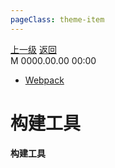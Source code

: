 ```yaml
---
pageClass: theme-item
---
```

<div class="extend-header">
    <div class="info">
        <div class="record">
            <a class="back" href="./">上一级</a>
            <a class="back" href="./">返回</a>
        </div>        
        <div class="mini">
            <span>M 0000.00.00 00:00</span>
        </div>
    </div>
    <div class="content"><div class="links">
<ul class="desc">
<li><a href="undefined">Webpack</a></li>
</ul>
</div></div>
</div>
<div class="content-header">
<h1>构建工具</h1><strong>构建工具</strong>
</div>
<div class="static-content">

</div>